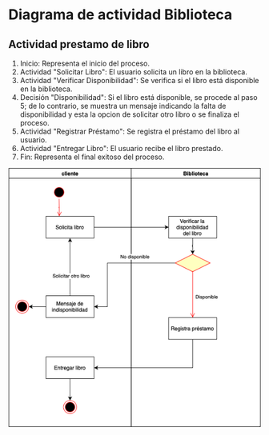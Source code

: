 # Diagrama de actividad Biblioteca

## Actividad prestamo de libro

1. Inicio: Representa el inicio del proceso.
2. Actividad "Solicitar Libro": El usuario solicita un libro en la biblioteca.
3. Actividad "Verificar Disponibilidad": Se verifica si el libro está disponible en la biblioteca.
4. Decisión "Disponibilidad": Si el libro está disponible, se procede al paso 5; de lo contrario, se muestra un mensaje indicando la falta de disponibilidad y esta la opcion de solicitar otro libro o se finaliza el proceso.
5. Actividad "Registrar Préstamo": Se registra el préstamo del libro al usuario.
6. Actividad "Entregar Libro": El usuario recibe el libro prestado.
7. Fin: Representa el final exitoso del proceso.

![Diagrama](https://github.com/nicholelouis/ETS/blob/main/img/biblioteca.png?raw=true)
